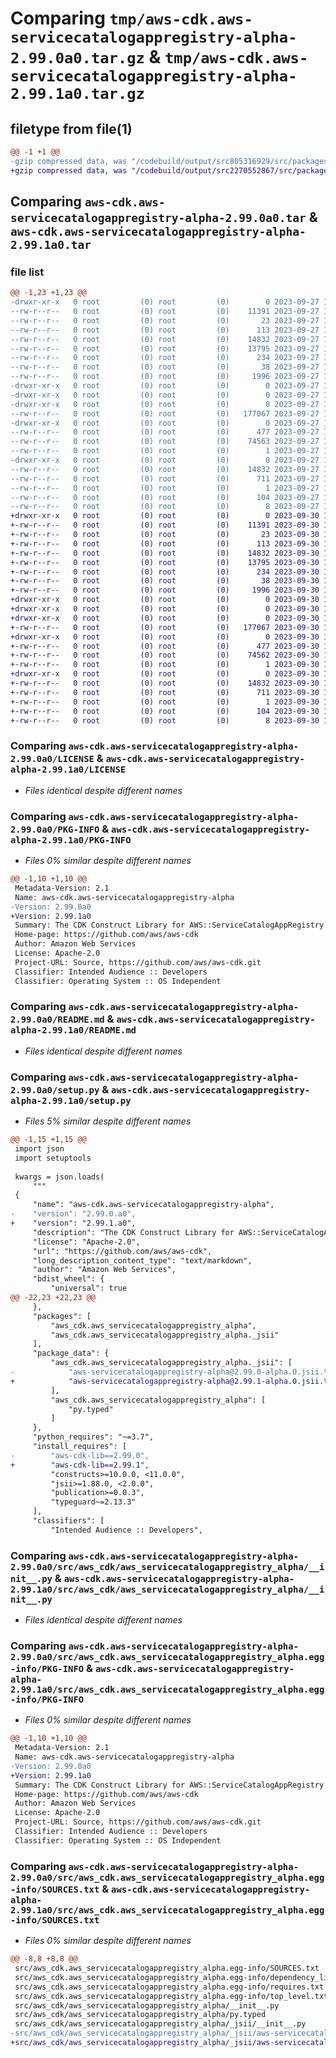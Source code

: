 # Comparing `tmp/aws-cdk.aws-servicecatalogappregistry-alpha-2.99.0a0.tar.gz` & `tmp/aws-cdk.aws-servicecatalogappregistry-alpha-2.99.1a0.tar.gz`

## filetype from file(1)

```diff
@@ -1 +1 @@
-gzip compressed data, was "/codebuild/output/src805316929/src/packages/@aws-cdk/aws-servicecatalogappregistry-alpha/dist/python/aws-cdk.aws-servicecatalog", last modified: Wed Sep 27 19:39:10 2023, max compression
+gzip compressed data, was "/codebuild/output/src2270552867/src/packages/@aws-cdk/aws-servicecatalogappregistry-alpha/dist/python/aws-cdk.aws-servicecatalo", last modified: Sat Sep 30 10:08:17 2023, max compression
```

## Comparing `aws-cdk.aws-servicecatalogappregistry-alpha-2.99.0a0.tar` & `aws-cdk.aws-servicecatalogappregistry-alpha-2.99.1a0.tar`

### file list

```diff
@@ -1,23 +1,23 @@
-drwxr-xr-x   0 root         (0) root         (0)        0 2023-09-27 19:39:10.000000 aws-cdk.aws-servicecatalogappregistry-alpha-2.99.0a0/
--rw-r--r--   0 root         (0) root         (0)    11391 2023-09-27 19:38:56.000000 aws-cdk.aws-servicecatalogappregistry-alpha-2.99.0a0/LICENSE
--rw-r--r--   0 root         (0) root         (0)       23 2023-09-27 19:38:56.000000 aws-cdk.aws-servicecatalogappregistry-alpha-2.99.0a0/MANIFEST.in
--rw-r--r--   0 root         (0) root         (0)      113 2023-09-27 19:38:56.000000 aws-cdk.aws-servicecatalogappregistry-alpha-2.99.0a0/NOTICE
--rw-r--r--   0 root         (0) root         (0)    14832 2023-09-27 19:39:10.000000 aws-cdk.aws-servicecatalogappregistry-alpha-2.99.0a0/PKG-INFO
--rw-r--r--   0 root         (0) root         (0)    13795 2023-09-27 19:38:56.000000 aws-cdk.aws-servicecatalogappregistry-alpha-2.99.0a0/README.md
--rw-r--r--   0 root         (0) root         (0)      234 2023-09-27 19:38:56.000000 aws-cdk.aws-servicecatalogappregistry-alpha-2.99.0a0/pyproject.toml
--rw-r--r--   0 root         (0) root         (0)       38 2023-09-27 19:39:10.000000 aws-cdk.aws-servicecatalogappregistry-alpha-2.99.0a0/setup.cfg
--rw-r--r--   0 root         (0) root         (0)     1996 2023-09-27 19:38:56.000000 aws-cdk.aws-servicecatalogappregistry-alpha-2.99.0a0/setup.py
-drwxr-xr-x   0 root         (0) root         (0)        0 2023-09-27 19:39:10.000000 aws-cdk.aws-servicecatalogappregistry-alpha-2.99.0a0/src/
-drwxr-xr-x   0 root         (0) root         (0)        0 2023-09-27 19:39:10.000000 aws-cdk.aws-servicecatalogappregistry-alpha-2.99.0a0/src/aws_cdk/
-drwxr-xr-x   0 root         (0) root         (0)        0 2023-09-27 19:39:10.000000 aws-cdk.aws-servicecatalogappregistry-alpha-2.99.0a0/src/aws_cdk/aws_servicecatalogappregistry_alpha/
--rw-r--r--   0 root         (0) root         (0)   177067 2023-09-27 19:38:56.000000 aws-cdk.aws-servicecatalogappregistry-alpha-2.99.0a0/src/aws_cdk/aws_servicecatalogappregistry_alpha/__init__.py
-drwxr-xr-x   0 root         (0) root         (0)        0 2023-09-27 19:39:10.000000 aws-cdk.aws-servicecatalogappregistry-alpha-2.99.0a0/src/aws_cdk/aws_servicecatalogappregistry_alpha/_jsii/
--rw-r--r--   0 root         (0) root         (0)      477 2023-09-27 19:38:56.000000 aws-cdk.aws-servicecatalogappregistry-alpha-2.99.0a0/src/aws_cdk/aws_servicecatalogappregistry_alpha/_jsii/__init__.py
--rw-r--r--   0 root         (0) root         (0)    74563 2023-09-27 19:38:56.000000 aws-cdk.aws-servicecatalogappregistry-alpha-2.99.0a0/src/aws_cdk/aws_servicecatalogappregistry_alpha/_jsii/aws-servicecatalogappregistry-alpha@2.99.0-alpha.0.jsii.tgz
--rw-r--r--   0 root         (0) root         (0)        1 2023-09-27 19:38:56.000000 aws-cdk.aws-servicecatalogappregistry-alpha-2.99.0a0/src/aws_cdk/aws_servicecatalogappregistry_alpha/py.typed
-drwxr-xr-x   0 root         (0) root         (0)        0 2023-09-27 19:39:10.000000 aws-cdk.aws-servicecatalogappregistry-alpha-2.99.0a0/src/aws_cdk.aws_servicecatalogappregistry_alpha.egg-info/
--rw-r--r--   0 root         (0) root         (0)    14832 2023-09-27 19:39:10.000000 aws-cdk.aws-servicecatalogappregistry-alpha-2.99.0a0/src/aws_cdk.aws_servicecatalogappregistry_alpha.egg-info/PKG-INFO
--rw-r--r--   0 root         (0) root         (0)      711 2023-09-27 19:39:10.000000 aws-cdk.aws-servicecatalogappregistry-alpha-2.99.0a0/src/aws_cdk.aws_servicecatalogappregistry_alpha.egg-info/SOURCES.txt
--rw-r--r--   0 root         (0) root         (0)        1 2023-09-27 19:39:10.000000 aws-cdk.aws-servicecatalogappregistry-alpha-2.99.0a0/src/aws_cdk.aws_servicecatalogappregistry_alpha.egg-info/dependency_links.txt
--rw-r--r--   0 root         (0) root         (0)      104 2023-09-27 19:39:10.000000 aws-cdk.aws-servicecatalogappregistry-alpha-2.99.0a0/src/aws_cdk.aws_servicecatalogappregistry_alpha.egg-info/requires.txt
--rw-r--r--   0 root         (0) root         (0)        8 2023-09-27 19:39:10.000000 aws-cdk.aws-servicecatalogappregistry-alpha-2.99.0a0/src/aws_cdk.aws_servicecatalogappregistry_alpha.egg-info/top_level.txt
+drwxr-xr-x   0 root         (0) root         (0)        0 2023-09-30 10:08:17.000000 aws-cdk.aws-servicecatalogappregistry-alpha-2.99.1a0/
+-rw-r--r--   0 root         (0) root         (0)    11391 2023-09-30 10:08:05.000000 aws-cdk.aws-servicecatalogappregistry-alpha-2.99.1a0/LICENSE
+-rw-r--r--   0 root         (0) root         (0)       23 2023-09-30 10:08:05.000000 aws-cdk.aws-servicecatalogappregistry-alpha-2.99.1a0/MANIFEST.in
+-rw-r--r--   0 root         (0) root         (0)      113 2023-09-30 10:08:05.000000 aws-cdk.aws-servicecatalogappregistry-alpha-2.99.1a0/NOTICE
+-rw-r--r--   0 root         (0) root         (0)    14832 2023-09-30 10:08:17.000000 aws-cdk.aws-servicecatalogappregistry-alpha-2.99.1a0/PKG-INFO
+-rw-r--r--   0 root         (0) root         (0)    13795 2023-09-30 10:08:05.000000 aws-cdk.aws-servicecatalogappregistry-alpha-2.99.1a0/README.md
+-rw-r--r--   0 root         (0) root         (0)      234 2023-09-30 10:08:05.000000 aws-cdk.aws-servicecatalogappregistry-alpha-2.99.1a0/pyproject.toml
+-rw-r--r--   0 root         (0) root         (0)       38 2023-09-30 10:08:17.000000 aws-cdk.aws-servicecatalogappregistry-alpha-2.99.1a0/setup.cfg
+-rw-r--r--   0 root         (0) root         (0)     1996 2023-09-30 10:08:05.000000 aws-cdk.aws-servicecatalogappregistry-alpha-2.99.1a0/setup.py
+drwxr-xr-x   0 root         (0) root         (0)        0 2023-09-30 10:08:17.000000 aws-cdk.aws-servicecatalogappregistry-alpha-2.99.1a0/src/
+drwxr-xr-x   0 root         (0) root         (0)        0 2023-09-30 10:08:17.000000 aws-cdk.aws-servicecatalogappregistry-alpha-2.99.1a0/src/aws_cdk/
+drwxr-xr-x   0 root         (0) root         (0)        0 2023-09-30 10:08:17.000000 aws-cdk.aws-servicecatalogappregistry-alpha-2.99.1a0/src/aws_cdk/aws_servicecatalogappregistry_alpha/
+-rw-r--r--   0 root         (0) root         (0)   177067 2023-09-30 10:08:05.000000 aws-cdk.aws-servicecatalogappregistry-alpha-2.99.1a0/src/aws_cdk/aws_servicecatalogappregistry_alpha/__init__.py
+drwxr-xr-x   0 root         (0) root         (0)        0 2023-09-30 10:08:17.000000 aws-cdk.aws-servicecatalogappregistry-alpha-2.99.1a0/src/aws_cdk/aws_servicecatalogappregistry_alpha/_jsii/
+-rw-r--r--   0 root         (0) root         (0)      477 2023-09-30 10:08:05.000000 aws-cdk.aws-servicecatalogappregistry-alpha-2.99.1a0/src/aws_cdk/aws_servicecatalogappregistry_alpha/_jsii/__init__.py
+-rw-r--r--   0 root         (0) root         (0)    74562 2023-09-30 10:08:05.000000 aws-cdk.aws-servicecatalogappregistry-alpha-2.99.1a0/src/aws_cdk/aws_servicecatalogappregistry_alpha/_jsii/aws-servicecatalogappregistry-alpha@2.99.1-alpha.0.jsii.tgz
+-rw-r--r--   0 root         (0) root         (0)        1 2023-09-30 10:08:05.000000 aws-cdk.aws-servicecatalogappregistry-alpha-2.99.1a0/src/aws_cdk/aws_servicecatalogappregistry_alpha/py.typed
+drwxr-xr-x   0 root         (0) root         (0)        0 2023-09-30 10:08:17.000000 aws-cdk.aws-servicecatalogappregistry-alpha-2.99.1a0/src/aws_cdk.aws_servicecatalogappregistry_alpha.egg-info/
+-rw-r--r--   0 root         (0) root         (0)    14832 2023-09-30 10:08:17.000000 aws-cdk.aws-servicecatalogappregistry-alpha-2.99.1a0/src/aws_cdk.aws_servicecatalogappregistry_alpha.egg-info/PKG-INFO
+-rw-r--r--   0 root         (0) root         (0)      711 2023-09-30 10:08:17.000000 aws-cdk.aws-servicecatalogappregistry-alpha-2.99.1a0/src/aws_cdk.aws_servicecatalogappregistry_alpha.egg-info/SOURCES.txt
+-rw-r--r--   0 root         (0) root         (0)        1 2023-09-30 10:08:17.000000 aws-cdk.aws-servicecatalogappregistry-alpha-2.99.1a0/src/aws_cdk.aws_servicecatalogappregistry_alpha.egg-info/dependency_links.txt
+-rw-r--r--   0 root         (0) root         (0)      104 2023-09-30 10:08:17.000000 aws-cdk.aws-servicecatalogappregistry-alpha-2.99.1a0/src/aws_cdk.aws_servicecatalogappregistry_alpha.egg-info/requires.txt
+-rw-r--r--   0 root         (0) root         (0)        8 2023-09-30 10:08:17.000000 aws-cdk.aws-servicecatalogappregistry-alpha-2.99.1a0/src/aws_cdk.aws_servicecatalogappregistry_alpha.egg-info/top_level.txt
```

### Comparing `aws-cdk.aws-servicecatalogappregistry-alpha-2.99.0a0/LICENSE` & `aws-cdk.aws-servicecatalogappregistry-alpha-2.99.1a0/LICENSE`

 * *Files identical despite different names*

### Comparing `aws-cdk.aws-servicecatalogappregistry-alpha-2.99.0a0/PKG-INFO` & `aws-cdk.aws-servicecatalogappregistry-alpha-2.99.1a0/PKG-INFO`

 * *Files 0% similar despite different names*

```diff
@@ -1,10 +1,10 @@
 Metadata-Version: 2.1
 Name: aws-cdk.aws-servicecatalogappregistry-alpha
-Version: 2.99.0a0
+Version: 2.99.1a0
 Summary: The CDK Construct Library for AWS::ServiceCatalogAppRegistry
 Home-page: https://github.com/aws/aws-cdk
 Author: Amazon Web Services
 License: Apache-2.0
 Project-URL: Source, https://github.com/aws/aws-cdk.git
 Classifier: Intended Audience :: Developers
 Classifier: Operating System :: OS Independent
```

### Comparing `aws-cdk.aws-servicecatalogappregistry-alpha-2.99.0a0/README.md` & `aws-cdk.aws-servicecatalogappregistry-alpha-2.99.1a0/README.md`

 * *Files identical despite different names*

### Comparing `aws-cdk.aws-servicecatalogappregistry-alpha-2.99.0a0/setup.py` & `aws-cdk.aws-servicecatalogappregistry-alpha-2.99.1a0/setup.py`

 * *Files 5% similar despite different names*

```diff
@@ -1,15 +1,15 @@
 import json
 import setuptools
 
 kwargs = json.loads(
     """
 {
     "name": "aws-cdk.aws-servicecatalogappregistry-alpha",
-    "version": "2.99.0.a0",
+    "version": "2.99.1.a0",
     "description": "The CDK Construct Library for AWS::ServiceCatalogAppRegistry",
     "license": "Apache-2.0",
     "url": "https://github.com/aws/aws-cdk",
     "long_description_content_type": "text/markdown",
     "author": "Amazon Web Services",
     "bdist_wheel": {
         "universal": true
@@ -22,23 +22,23 @@
     },
     "packages": [
         "aws_cdk.aws_servicecatalogappregistry_alpha",
         "aws_cdk.aws_servicecatalogappregistry_alpha._jsii"
     ],
     "package_data": {
         "aws_cdk.aws_servicecatalogappregistry_alpha._jsii": [
-            "aws-servicecatalogappregistry-alpha@2.99.0-alpha.0.jsii.tgz"
+            "aws-servicecatalogappregistry-alpha@2.99.1-alpha.0.jsii.tgz"
         ],
         "aws_cdk.aws_servicecatalogappregistry_alpha": [
             "py.typed"
         ]
     },
     "python_requires": "~=3.7",
     "install_requires": [
-        "aws-cdk-lib==2.99.0",
+        "aws-cdk-lib==2.99.1",
         "constructs>=10.0.0, <11.0.0",
         "jsii>=1.88.0, <2.0.0",
         "publication>=0.0.3",
         "typeguard~=2.13.3"
     ],
     "classifiers": [
         "Intended Audience :: Developers",
```

### Comparing `aws-cdk.aws-servicecatalogappregistry-alpha-2.99.0a0/src/aws_cdk/aws_servicecatalogappregistry_alpha/__init__.py` & `aws-cdk.aws-servicecatalogappregistry-alpha-2.99.1a0/src/aws_cdk/aws_servicecatalogappregistry_alpha/__init__.py`

 * *Files identical despite different names*

### Comparing `aws-cdk.aws-servicecatalogappregistry-alpha-2.99.0a0/src/aws_cdk.aws_servicecatalogappregistry_alpha.egg-info/PKG-INFO` & `aws-cdk.aws-servicecatalogappregistry-alpha-2.99.1a0/src/aws_cdk.aws_servicecatalogappregistry_alpha.egg-info/PKG-INFO`

 * *Files 0% similar despite different names*

```diff
@@ -1,10 +1,10 @@
 Metadata-Version: 2.1
 Name: aws-cdk.aws-servicecatalogappregistry-alpha
-Version: 2.99.0a0
+Version: 2.99.1a0
 Summary: The CDK Construct Library for AWS::ServiceCatalogAppRegistry
 Home-page: https://github.com/aws/aws-cdk
 Author: Amazon Web Services
 License: Apache-2.0
 Project-URL: Source, https://github.com/aws/aws-cdk.git
 Classifier: Intended Audience :: Developers
 Classifier: Operating System :: OS Independent
```

### Comparing `aws-cdk.aws-servicecatalogappregistry-alpha-2.99.0a0/src/aws_cdk.aws_servicecatalogappregistry_alpha.egg-info/SOURCES.txt` & `aws-cdk.aws-servicecatalogappregistry-alpha-2.99.1a0/src/aws_cdk.aws_servicecatalogappregistry_alpha.egg-info/SOURCES.txt`

 * *Files 0% similar despite different names*

```diff
@@ -8,8 +8,8 @@
 src/aws_cdk.aws_servicecatalogappregistry_alpha.egg-info/SOURCES.txt
 src/aws_cdk.aws_servicecatalogappregistry_alpha.egg-info/dependency_links.txt
 src/aws_cdk.aws_servicecatalogappregistry_alpha.egg-info/requires.txt
 src/aws_cdk.aws_servicecatalogappregistry_alpha.egg-info/top_level.txt
 src/aws_cdk/aws_servicecatalogappregistry_alpha/__init__.py
 src/aws_cdk/aws_servicecatalogappregistry_alpha/py.typed
 src/aws_cdk/aws_servicecatalogappregistry_alpha/_jsii/__init__.py
-src/aws_cdk/aws_servicecatalogappregistry_alpha/_jsii/aws-servicecatalogappregistry-alpha@2.99.0-alpha.0.jsii.tgz
+src/aws_cdk/aws_servicecatalogappregistry_alpha/_jsii/aws-servicecatalogappregistry-alpha@2.99.1-alpha.0.jsii.tgz
```

